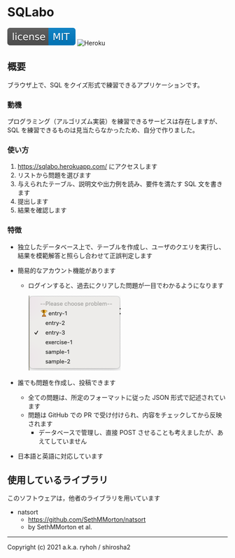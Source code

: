 # SQLabo

[![MIT License](readme_resources/license-mit-blue.svg?style=flat)](LICENSE)
![Heroku](https://heroku-badge.herokuapp.com/?app=sqlabo)

## 概要
ブラウザ上で、SQL をクイズ形式で練習できるアプリケーションです。  

### 動機
プログラミング（アルゴリズム実装）を練習できるサービスは存在しますが、SQL を練習できるものは見当たらなかったため、自分で作りました。

### 使い方
1. https://sqlabo.herokuapp.com/ にアクセスします
2. リストから問題を選びます
3. 与えられたテーブル、説明文や出力例を読み、要件を満たす SQL 文を書きます
4. 提出します
5. 結果を確認します

### 特徴
- 独立したデータベース上で、テーブルを作成し、ユーザのクエリを実行し、結果を模範解答と照らし合わせて正誤判定します
- 簡易的なアカウント機能があります
    - ログインすると、過去にクリアした問題が一目でわかるようになります
    		
        <img src="readme_resources/problem_list.png">

- 誰でも問題を作成し、投稿できます
    - 全ての問題は、所定のフォーマットに従った JSON 形式で記述されています
    - 問題は GitHub での PR で受け付けられ、内容をチェックしてから反映されます
        - データベースで管理し、直接 POST させることも考えましたが、あえてしていません
- 日本語と英語に対応しています

## 使用しているライブラリ
このソフトウェアは，他者のライブラリを用いています

- natsort
    - https://github.com/SethMMorton/natsort
    - by SethMMorton et al.

---

Copyright (c) 2021 a.k.a. ryhoh / shirosha2
